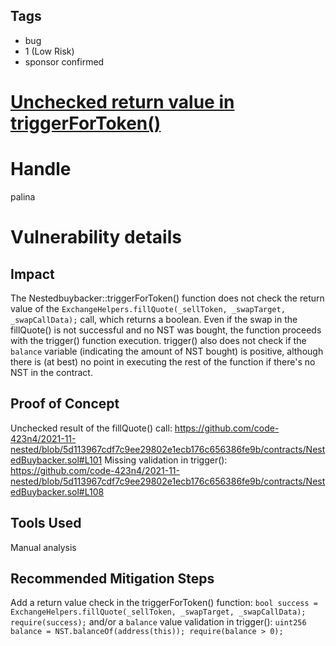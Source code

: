 ## Tags

- bug
- 1 (Low Risk)
- sponsor confirmed

# [Unchecked return value in triggerForToken()](https://github.com/code-423n4/2021-11-nested-findings/issues/76) 

# Handle

palina


# Vulnerability details

## Impact
The Nestedbuybacker::triggerForToken() function does not check the return value of the `ExchangeHelpers.fillQuote(_sellToken, _swapTarget, _swapCallData);` call, which returns a boolean. Even if the swap in the fillQuote() is not successful and no NST was bought, the function proceeds with the trigger() function execution. trigger() also does not check if the `balance` variable (indicating the amount of NST bought) is positive, although there is (at best) no point in executing the rest of the function if there's no NST in the contract.

## Proof of Concept
Unchecked result of the fillQuote() call: https://github.com/code-423n4/2021-11-nested/blob/5d113967cdf7c9ee29802e1ecb176c656386fe9b/contracts/NestedBuybacker.sol#L101
Missing validation in trigger(): https://github.com/code-423n4/2021-11-nested/blob/5d113967cdf7c9ee29802e1ecb176c656386fe9b/contracts/NestedBuybacker.sol#L108

## Tools Used
Manual analysis

## Recommended Mitigation Steps
Add a return value check in the triggerForToken() function:
`bool success = ExchangeHelpers.fillQuote(_sellToken, _swapTarget, _swapCallData);
require(success);`
and/or a `balance` value validation in trigger():
`uint256 balance = NST.balanceOf(address(this));
require(balance > 0);`

